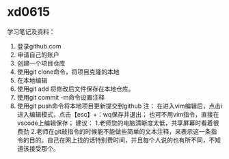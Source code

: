 # xd0615
学习笔记及资料：
1. 登录github.com
2. 申请自己的账户
3. 创建一个项目仓库
4. 使用git clone命令，将项目克隆的本地
5. 在本地编辑
6. 使用git add 将修改后文件保存在本地仓库。
7. 使用git commit -m命令设置注释
8. 使用git push命令将本地项目更新提交到github
注：
在进入vim编辑后，点击i进入编辑模式，点击【esc】+：wq保存并退出；
也可不用vim指令，直接在vscode上编辑保存；
建议：
1.老师您的电脑清晰度太低，共享屏幕时看着很费劲
2.老师在git敲指令的时候能不能做些简单的文本注释，来表示这一条指令的目的。自己在网上找的话特别费时间，并且每个人说的也有所不同，不知道该接受那个。
